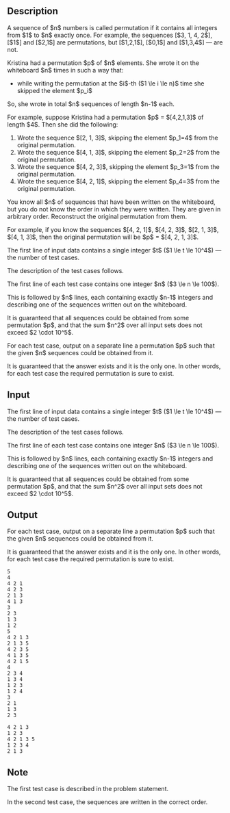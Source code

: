## Description

<div><p>A sequence of $n$ numbers is called <span class="tex-font-style-it">permutation</span> if it contains all integers from $1$ to $n$ exactly once. For example, the sequences [$3, 1, 4, 2$], [$1$] and [$2,1$] are permutations, but [$1,2,1$], [$0,1$] and [$1,3,4$]&nbsp;— are not.</p><p>Kristina had a permutation $p$ of $n$ elements. She wrote it on the whiteboard $n$ times in such a way that: </p><ul> <li> while writing the permutation at the $i$-th ($1 \le i \le n)$ time she skipped the element $p_i$ </li></ul> So, she wrote in total $n$ sequences of length $n-1$ each.<p>For example, suppose Kristina had a permutation $p$ = $[4,2,1,3]$ of length $4$. Then she did the following: </p><ol> <li> Wrote the sequence $[2, 1, 3]$, skipping the element $p_1=4$ from the original permutation. </li><li> Wrote the sequence $[4, 1, 3]$, skipping the element $p_2=2$ from the original permutation. </li><li> Wrote the sequence $[4, 2, 3]$, skipping the element $p_3=1$ from the original permutation. </li><li> Wrote the sequence $[4, 2, 1]$, skipping the element $p_4=3$ from the original permutation. </li></ol><p>You know all $n$ of sequences that have been written on the whiteboard, but you do not know the order in which they were written. They are given in <span class="tex-font-style-bf">arbitrary order</span>. Reconstruct the original permutation from them.</p><p>For example, if you know the sequences $[4, 2, 1]$, $[4, 2, 3]$, $[2, 1, 3]$, $[4, 1, 3]$, then the original permutation will be $p$ = $[4, 2, 1, 3]$.</p></div><div class="input-specification"><p>The first line of input data contains a single integer $t$ ($1 \le t \le 10^4$)&nbsp;— the number of test cases.</p><p>The description of the test cases follows.</p><p>The first line of each test case contains one integer $n$ ($3 \le n \le 100$).</p><p>This is followed by $n$ lines, each containing exactly $n-1$ integers and describing one of the sequences written out on the whiteboard.</p><p>It is guaranteed that all sequences could be obtained from some permutation $p$, and that the sum $n^2$ over all input sets does not exceed $2 \cdot 10^5$.</p></div><div class="output-specification"><p>For each test case, output on a separate line a permutation $p$ such that the given $n$ sequences could be obtained from it.</p><p>It is guaranteed that the answer exists and it is the only one. In other words, for each test case the required permutation is sure to exist.</p></div>

## Input

<p>The first line of input data contains a single integer $t$ ($1 \le t \le 10^4$)&nbsp;— the number of test cases.</p><p>The description of the test cases follows.</p><p>The first line of each test case contains one integer $n$ ($3 \le n \le 100$).</p><p>This is followed by $n$ lines, each containing exactly $n-1$ integers and describing one of the sequences written out on the whiteboard.</p><p>It is guaranteed that all sequences could be obtained from some permutation $p$, and that the sum $n^2$ over all input sets does not exceed $2 \cdot 10^5$.</p>

## Output

<p>For each test case, output on a separate line a permutation $p$ such that the given $n$ sequences could be obtained from it.</p><p>It is guaranteed that the answer exists and it is the only one. In other words, for each test case the required permutation is sure to exist.</p>





```input1|2,3,4,5,6,11,12,13,14,15,16,22,23,24,25
5
4
4 2 1
4 2 3
2 1 3
4 1 3
3
2 3
1 3
1 2
5
4 2 1 3
2 1 3 5
4 2 3 5
4 1 3 5
4 2 1 5
4
2 3 4
1 3 4
1 2 3
1 2 4
3
2 1
1 3
2 3
```




```output1
4 2 1 3 
1 2 3 
4 2 1 3 5 
1 2 3 4 
2 1 3
```



## Note

<p>The first test case is described in the problem statement.</p><p>In the second test case, the sequences are written in the correct order.</p>
